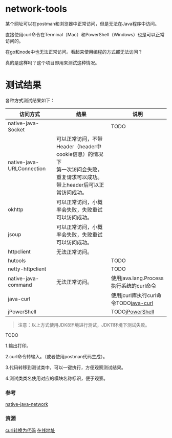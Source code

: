 # network-tools

某个网址可以在postman和浏览器中正常访问，但是无法在Java程序中访问。

直接使用curl命令在Terminal（Mac）和PowerShell（Windows）也是可以正常访问的。

在go和node中也无法正常访问。看起来使用编程的方式都无法访问？

真的是这样吗？这个项目即用来测试这种情况。

# 测试结果

各种方式测试结果如下：


| 访问方式                  | 结果                                                                                                                           | 说明                                                                           |
| ------------------------- | ------------------------------------------------------------------------------------------------------------------------------ | ------------------------------------------------------------------------------ |
| native-java-Socket        |                                                                                                                                | TODO                                                                           |
| native-java-URLConnection | 可以正常访问，不带Header（header中cookie信息）的情况下<br />第一次访问会失败，重复请求可以成功。带上header后可以正常访问成功。 |                                                                                |
| okhttp                    | 可以正常访问，小概率会失败，失败重试可以访问成功。                                                                             |                                                                                |
| jsoup                     | 可以正常访问，小概率会失败，失败重试可以访问成功。                                                                             |                                                                                |
| httpclient                | 无法正常访问。                                                                                                                 |                                                                                |
| hutools                   |                                                                                                                                | TODO                                                                           |
| netty-httpclient          |                                                                                                                                | TODO                                                                           |
| native-java-command       | 无法正常访问。                                                                                                                 | 使用java.lang.Process执行系统的curl命令                                        |
| java-curl                 |                                                                                                                                | 使用jcurl库执行curl命令TODO[java-curl](https://github.com/rockswang/java-curl) |
| jPowerShell               |                                                                                                                                | TODO[jPowerShell](https://github.com/profesorfalken/jPowerShell)               |

> 注意：以上方式使用JDK8环境进行测试，JDK11环境下测试失败。

TODO

1.输出打印。

2.curl命令转输入。（或者使用postman代码生成）。

3.代码转移到测试类中，可以一键执行，方便观察测试结果。

4.测试类类名使用对应的模块名称标识，便于观察。

### 参考

[native-java-network](./native-java-network/README.MD)

### 资源

[curl转换为代码](https://github.com/curlconverter/curlconverter) [在线地址](https://curlconverter.com/)
